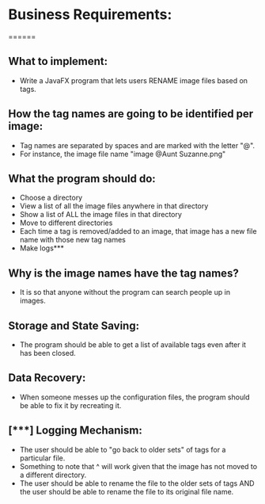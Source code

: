 # Business Requirements:
======

## What to implement:
- Write a JavaFX program that lets users RENAME image files based on tags.

## How the tag names are going to be identified per image:
- Tag names are separated by spaces and are marked with the letter "@". 
- For instance, the image file name "image @Aunt Suzanne.png"

## What the program should do:
- Choose a directory
- View a list of all the image files anywhere in that directory
- Show a list of ALL the image files in that directory
- Move to different directories
- Each time a tag is removed/added to an image, that image has a new file name with those new tag names
- Make logs***

## Why is the image names have the tag names?
- It is so that anyone without the program can search people up in images.

## Storage and State Saving:
- The program should be able to get a list of available tags even after it has been closed.

## Data Recovery:
- When someone messes up the configuration files, the program should be able to fix it by
  recreating it.

## [***] Logging Mechanism:
- The user should be able to "go back to older sets" of tags for a particular file.
- Something to note that ^ will work given that the image has not moved to a different directory.
- The user should be able to rename the file to the older sets of tags AND
  the user should be able to rename the file to its original file name.